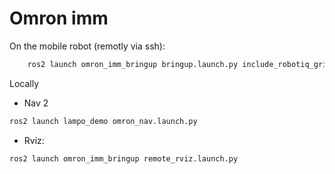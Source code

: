 # Omron imm

On the mobile robot (remotly via ssh):
```bash
    ros2 launch omron_imm_bringup bringup.launch.py include_robotiq_gripper:=true use_fake_gripper:=true rviz:=false   
```

Locally
- Nav 2 
```bash
ros2 launch lampo_demo omron_nav.launch.py
```
- Rviz:

```bash
ros2 launch omron_imm_bringup remote_rviz.launch.py
```